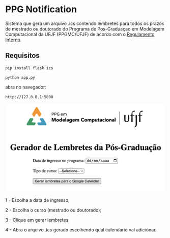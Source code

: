 # PPG Notification

Sistema que gera um arquivo .ics contendo lembretes para todos os prazos de mestrado ou doutorado do Programa de Pos-Graduaçao em Modelagem Computacional da UFJF (PPGMC/UFJF) de acordo com o  [Regulamento Interno](https://www2.ufjf.br/pgmc/curso/normas-e-regulamentos/).

## Requisitos

```
pip install flask ics
```

```
python app.py
```

abra no navegador:

```
http://127.0.0.1:5000
```


![ texto](static/tela.png)

1 - Escolha a data de ingresso;

2 - Escolha o curso (mestrado ou doutorado);

3 - Clique em gerar lembretes;

4 - Abra o arquivo .ics gerado escolhendo qual calendario vai adicionar.